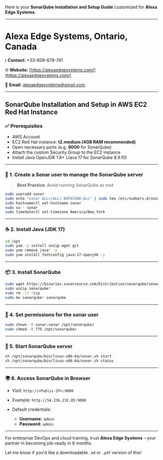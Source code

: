 Here is your **SonarQube Installation and Setup Guide** customized for **Alexa Edge Systems**:

---

# **Alexa Edge Systems, Ontario, Canada**

📞 **Contact:** +33-609-878-741

🌐 **Website:** [https://alexaedgesystems.com/](https://alexaedgesystems.com/)

📧 **Email:** [alexaedgesystems@gmail.com](mailto:alexaedgesystems@gmail.com)

---

## **SonarQube Installation and Setup in AWS EC2 Red Hat Instance**

### ✅ Prerequisites

* AWS Account
* EC2 Red Hat instance: **t2.medium (4GB RAM recommended)**
* Open necessary ports (e.g. **9000** for SonarQube)
* Attach the custom Security Group to the EC2 instance
* Install Java OpenJDK 1.8+ (Java 17 for SonarQube 8.9.10)

---

### 🔧 1. Create a Sonar user to manage the SonarQube server

> **Best Practice**: Avoid running SonarQube as root

```bash
sudo useradd sonar
sudo echo "sonar ALL=(ALL) NOPASSWD:ALL" | sudo tee /etc/sudoers.d/sonar
sudo hostnamectl set-hostname sonar
sudo su - sonar
sudo timedatectl set-timezone America/New_York
```

---

### ☕ 2. Install Java (JDK 17)

```bash
cd /opt
sudo yum -y install unzip wget git
sudo yum remove java* -y
sudo yum install fontconfig java-17-openjdk -y
```

---

### 📦 3. Install SonarQube

```bash
sudo wget https://binaries.sonarsource.com/Distribution/sonarqube/sonarqube-8.9.10.61524.zip
sudo unzip sonarqube*
sudo rm -rf *zip
sudo mv sonarqube* sonarqube
```

---

### 🔐 4. Set permissions for the sonar user

```bash
sudo chown -R sonar:sonar /opt/sonarqube/
sudo chmod -R 775 /opt/sonarqube/
```

---

### 🚀 5. Start SonarQube server

```bash
sh /opt/sonarqube/bin/linux-x86-64/sonar.sh start
sh /opt/sonarqube/bin/linux-x86-64/sonar.sh status
```

---

### 🌍 6. Access SonarQube in Browser

* Visit: `http://<Public-IP>:9000`
* Example: `http://54.236.232.85:9000`
* Default credentials:

  * **Username:** `admin`
  * **Password:** `admin`

---

For enterprise DevOps and cloud training, trust **Alexa Edge Systems** – your partner in becoming job-ready in 6 months.

Let me know if you'd like a downloadable `.md` or `.pdf` version of this!

